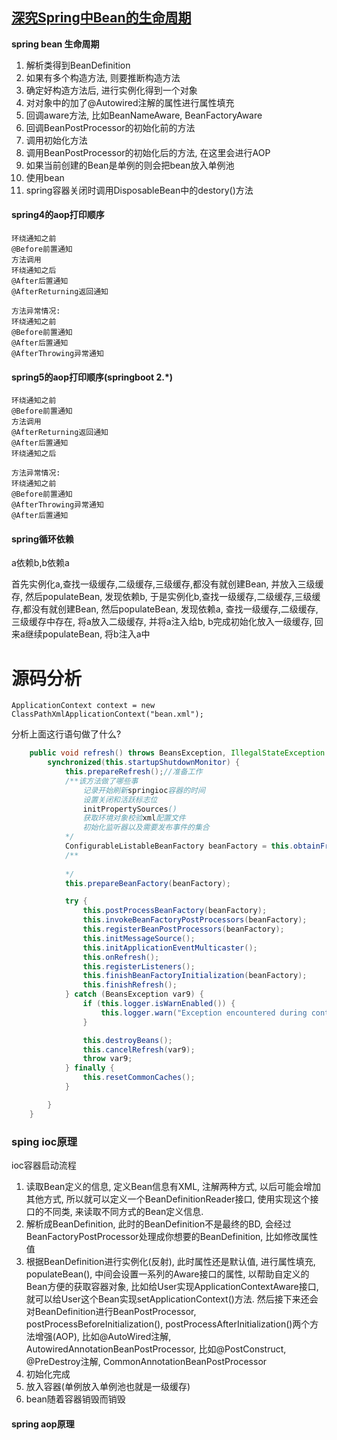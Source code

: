 ## [深究Spring中Bean的生命周期](https://www.cnblogs.com/javazhiyin/p/10905294.html)

**spring bean 生命周期**

1. 解析类得到BeanDefinition
2. 如果有多个构造方法, 则要推断构造方法
3. 确定好构造方法后, 进行实例化得到一个对象
4. 对对象中的加了@Autowired注解的属性进行属性填充
5. 回调aware方法, 比如BeanNameAware, BeanFactoryAware
6. 回调BeanPostProcessor的初始化前的方法
7. 调用初始化方法
8. 调用BeanPostProcessor的初始化后的方法, 在这里会进行AOP
9. 如果当前创建的Bean是单例的则会把bean放入单例池
10. 使用bean
11. spring容器关闭时调用DisposableBean中的destory()方法



#### spring4的aop打印顺序

```
环绕通知之前
@Before前置通知
方法调用
环绕通知之后
@After后置通知
@AfterReturning返回通知

方法异常情况: 
环绕通知之前
@Before前置通知
@After后置通知
@AfterThrowing异常通知
```

#### spring5的aop打印顺序(springboot 2.*)

```
环绕通知之前
@Before前置通知
方法调用
@AfterReturning返回通知
@After后置通知
环绕通知之后

方法异常情况: 
环绕通知之前
@Before前置通知
@AfterThrowing异常通知
@After后置通知
```



#### spring循环依赖

a依赖b,b依赖a

首先实例化a,查找一级缓存,二级缓存,三级缓存,都没有就创建Bean, 并放入三级缓存, 然后populateBean, 发现依赖b, 于是实例化b,查找一级缓存,二级缓存,三级缓存,都没有就创建Bean, 然后populateBean, 发现依赖a, 查找一级缓存,二级缓存,三级缓存中存在, 将a放入二级缓存, 并将a注入给b, b完成初始化放入一级缓存, 回来a继续populateBean, 将b注入a中



# 源码分析

```
ApplicationContext context = new ClassPathXmlApplicationContext("bean.xml");
```

分析上面这行语句做了什么?

```java
    public void refresh() throws BeansException, IllegalStateException {
        synchronized(this.startupShutdownMonitor) {
            this.prepareRefresh();//准备工作
            /**该方法做了哪些事
                记录开始刷新springioc容器的时间
                设置关闭和活跃标志位
                initPropertySources()
                获取环境对象校验xml配置文件
                初始化监听器以及需要发布事件的集合
            */
            ConfigurableListableBeanFactory beanFactory = this.obtainFreshBeanFactory();
            /**
            	
            */
            this.prepareBeanFactory(beanFactory);

            try {
                this.postProcessBeanFactory(beanFactory);
                this.invokeBeanFactoryPostProcessors(beanFactory);
                this.registerBeanPostProcessors(beanFactory);
                this.initMessageSource();
                this.initApplicationEventMulticaster();
                this.onRefresh();
                this.registerListeners();
                this.finishBeanFactoryInitialization(beanFactory);
                this.finishRefresh();
            } catch (BeansException var9) {
                if (this.logger.isWarnEnabled()) {
                    this.logger.warn("Exception encountered during context initialization - cancelling refresh attempt: " + var9);
                }

                this.destroyBeans();
                this.cancelRefresh(var9);
                throw var9;
            } finally {
                this.resetCommonCaches();
            }

        }
    }
```





### sping ioc原理

ioc容器启动流程

1. 读取Bean定义的信息, 定义Bean信息有XML, 注解两种方式, 以后可能会增加其他方式, 所以就可以定义一个BeanDefinitionReader接口, 使用实现这个接口的不同类, 来读取不同方式的Bean定义信息. 
2. 解析成BeanDefinition, 此时的BeanDefinition不是最终的BD, 会经过BeanFactoryPostProcessor处理成你想要的BeanDefinition, 比如修改属性值
3. 根据BeanDefinition进行实例化(反射), 此时属性还是默认值, 进行属性填充, populateBean(), 中间会设置一系列的Aware接口的属性, 以帮助自定义的Bean方便的获取容器对象, 比如给User实现ApplicationContextAware接口, 就可以给User这个Bean实现setApplicationContext()方法. 然后接下来还会对BeanDefinition进行BeanPostProcessor, postProcessBeforeInitialization(), postProcessAfterInitialization()两个方法增强(AOP), 比如@AutoWired注解, AutowiredAnnotationBeanPostProcessor, 比如@PostConstruct, @PreDestroy注解, CommonAnnotationBeanPostProcessor
4. 初始化完成
5. 放入容器(单例放入单例池也就是一级缓存)
6. bean随着容器销毁而销毁



#### spring aop原理





